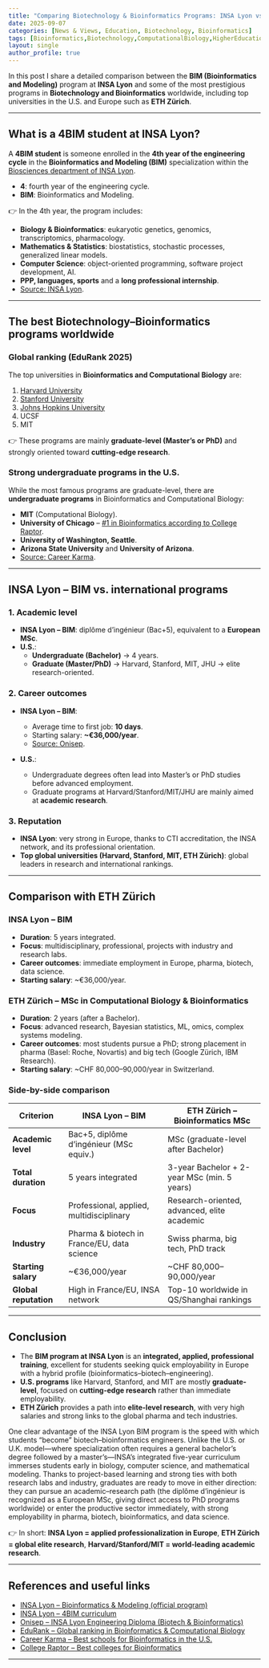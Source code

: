 ```yaml
---
title: "Comparing Biotechnology & Bioinformatics Programs: INSA Lyon vs. Global Leaders"
date: 2025-09-07
categories: [News & Views, Education, Biotechnology, Bioinformatics]
tags: [Bioinformatics,Biotechnology,ComputationalBiology,HigherEducation,EngineeringEducation,INSA-Lyon,BiotechIndustry,DataScience]
layout: single
author_profile: true
---
```



In this post I share a detailed comparison between the **BIM (Bioinformatics and Modeling)** program at **INSA Lyon** and some of the most prestigious programs in **Biotechnology and Bioinformatics** worldwide, including top universities in the U.S. and Europe such as **ETH Zürich**.

---

## What is a 4BIM student at INSA Lyon?

A **4BIM student** is someone enrolled in the **4th year of the engineering cycle** in the **Bioinformatics and Modeling (BIM)** specialization within the [Biosciences department of INSA Lyon](https://biotech-bioinfo.insa-lyon.fr/sites/biotech-bioinfo/files/2010programmebim.pdf?utm_source=chatgpt.com).

- **4**: fourth year of the engineering cycle.  
- **BIM**: Bioinformatics and Modeling.  

👉 In the 4th year, the program includes:
- **Biology & Bioinformatics**: eukaryotic genetics, genomics, transcriptomics, pharmacology.  
- **Mathematics & Statistics**: biostatistics, stochastic processes, generalized linear models.  
- **Computer Science**: object-oriented programming, software project development, AI.  
- **PPP, languages, sports** and a **long professional internship**.  
- [Source: INSA Lyon](https://www.insa-lyon.fr/en/formation/parcours/1413/4/2?utm_source=chatgpt.com).

---

## The best Biotechnology–Bioinformatics programs worldwide

### Global ranking (EduRank 2025)
The top universities in **Bioinformatics and Computational Biology** are:
1. [Harvard University](https://edurank.org/biology/bioinformatics/?utm_source=chatgpt.com)  
2. [Stanford University](https://edurank.org/biology/bioinformatics/?utm_source=chatgpt.com)  
3. [Johns Hopkins University](https://edurank.org/biology/bioinformatics/?utm_source=chatgpt.com)  
4. UCSF  
5. MIT  

👉 These programs are mainly **graduate-level (Master’s or PhD)** and strongly oriented toward **cutting-edge research**.

### Strong undergraduate programs in the U.S.
While the most famous programs are graduate-level, there are **undergraduate programs** in Bioinformatics and Computational Biology:
- **MIT** (Computational Biology).  
- **University of Chicago** – [#1 in Bioinformatics according to College Raptor](https://www.collegeraptor.com/Majors/Details/26.1103/Level/Masters-degree/State/All/Bioinformatics/?utm_source=chatgpt.com).  
- **University of Washington, Seattle**.  
- **Arizona State University** and **University of Arizona**.  
- [Source: Career Karma](https://careerkarma.com/blog/best-schools-for-bioinformatics/?utm_source=chatgpt.com).

---

## INSA Lyon – BIM vs. international programs

### 1. Academic level
- **INSA Lyon – BIM**: diplôme d’ingénieur (Bac+5), equivalent to a **European MSc**.  
- **U.S.**:  
  - **Undergraduate (Bachelor)** → 4 years.  
  - **Graduate (Master/PhD)** → Harvard, Stanford, MIT, JHU → elite research-oriented.

### 2. Career outcomes
- **INSA Lyon – BIM**:  
  - Average time to first job: **10 days**.  
  - Starting salary: **~€36,000/year**.  
  - [Source: Onisep](https://www.onisep.fr/ressources/structures-enseignement/auvergne-rhone-alpes/rhone/institut-national-des-sciences-appliquees-de-lyon-site-de-lyon/diplome-d-ingenieur-de-l-institut-national-des-sciences-appliquees-de-lyon-specialite-biotechnologies-et-bioinformatique?utm_source=chatgpt.com).  

- **U.S.**:  
  - Undergraduate degrees often lead into Master’s or PhD studies before advanced employment.  
  - Graduate programs at Harvard/Stanford/MIT/JHU are mainly aimed at **academic research**.

### 3. Reputation
- **INSA Lyon**: very strong in Europe, thanks to CTI accreditation, the INSA network, and its professional orientation.  
- **Top global universities (Harvard, Stanford, MIT, ETH Zürich)**: global leaders in research and international rankings.

---

## Comparison with ETH Zürich

### INSA Lyon – BIM
- **Duration**: 5 years integrated.  
- **Focus**: multidisciplinary, professional, projects with industry and research labs.  
- **Career outcomes**: immediate employment in Europe, pharma, biotech, data science.  
- **Starting salary**: ~€36,000/year.  

### ETH Zürich – MSc in Computational Biology & Bioinformatics
- **Duration**: 2 years (after a Bachelor).  
- **Focus**: advanced research, Bayesian statistics, ML, omics, complex systems modeling.  
- **Career outcomes**: most students pursue a PhD; strong placement in pharma (Basel: Roche, Novartis) and big tech (Google Zürich, IBM Research).  
- **Starting salary**: ~CHF 80,000–90,000/year in Switzerland.  

### Side-by-side comparison

| Criterion                 | INSA Lyon – BIM                                | ETH Zürich – Bioinformatics MSc                   |
|---------------------------|------------------------------------------------|--------------------------------------------------|
| **Academic level**        | Bac+5, diplôme d’ingénieur (MSc equiv.)        | MSc (graduate-level after Bachelor)              |
| **Total duration**        | 5 years integrated                             | 3-year Bachelor + 2-year MSc (min. 5 years)      |
| **Focus**                 | Professional, applied, multidisciplinary       | Research-oriented, advanced, elite academic      |
| **Industry**              | Pharma & biotech in France/EU, data science    | Swiss pharma, big tech, PhD track                |
| **Starting salary**       | ~€36,000/year                                  | ~CHF 80,000–90,000/year                          |
| **Global reputation**     | High in France/EU, INSA network                | Top-10 worldwide in QS/Shanghai rankings         |

---

## Conclusion

- The **BIM program at INSA Lyon** is an **integrated, applied, professional training**, excellent for students seeking quick employability in Europe with a hybrid profile (bioinformatics–biotech–engineering).  
- **U.S. programs** like Harvard, Stanford, and MIT are mostly **graduate-level**, focused on **cutting-edge research** rather than immediate employability.  
- **ETH Zürich** provides a path into **elite-level research**, with very high salaries and strong links to the global pharma and tech industries.  

One clear advantage of the INSA Lyon BIM program is the speed with which students “become” biotech–bioinformatics engineers. Unlike the U.S. or U.K. model—where specialization often requires a general bachelor’s degree followed by a master’s—INSA’s integrated five-year curriculum immerses students early in biology, computer science, and mathematical modeling. Thanks to project-based learning and strong ties with both research labs and industry, graduates are ready to move in either direction: they can pursue an academic–research path (the diplôme d’ingénieur is recognized as a European MSc, giving direct access to PhD programs worldwide) or enter the productive sector immediately, with strong employability in pharma, biotech, bioinformatics, and data science.

👉 In short: **INSA Lyon = applied professionalization in Europe**, **ETH Zürich = global elite research**, **Harvard/Stanford/MIT = world-leading academic research**.

---

## References and useful links

- [INSA Lyon – Bioinformatics & Modeling (official program)](https://biotech-bioinfo.insa-lyon.fr/en/rubrique/program?utm_source=chatgpt.com)  
- [INSA Lyon – 4BIM curriculum](https://www.insa-lyon.fr/en/formation/parcours/1413/4/2?utm_source=chatgpt.com)  
- [Onisep – INSA Lyon Engineering Diploma (Biotech & Bioinformatics)](https://www.onisep.fr/ressources/structures-enseignement/auvergne-rhone-alpes/rhone/institut-national-des-sciences-appliquees-de-lyon-site-de-lyon/diplome-d-ingenieur-de-l-institut-national-des-sciences-appliquees-de-lyon-specialite-biotechnologies-et-bioinformatique?utm_source=chatgpt.com)  
- [EduRank – Global ranking in Bioinformatics & Computational Biology](https://edurank.org/biology/bioinformatics/?utm_source=chatgpt.com)  
- [Career Karma – Best schools for Bioinformatics in the U.S.](https://careerkarma.com/blog/best-schools-for-bioinformatics/?utm_source=chatgpt.com)  
- [College Raptor – Best colleges for Bioinformatics](https://www.collegeraptor.com/Majors/Details/26.1103/Level/Masters-degree/State/All/Bioinformatics/?utm_source=chatgpt.com)  

---
